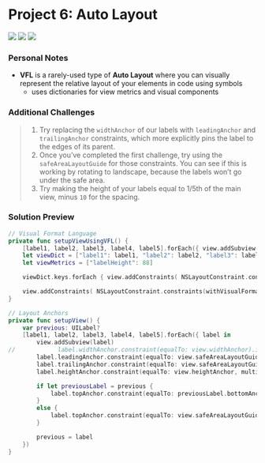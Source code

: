 # Project 6: Auto Layout

[![](https://img.shields.io/badge/Hacking%20with%20iOS-2019.10.26-36A9AE?logo=gumroad)](https://www.hackingwithswift.com/store/hacking-with-ios) [![](https://img.shields.io/badge/Xcode-11.2-3d8af0?logo=xcode)](#) [![](https://img.shields.io/badge/Swift-5.1-FA7343?logo=swift)](#)

### Personal Notes
- **VFL** is a rarely-used type of **Auto Layout** where you can visually represent the relative layout of your elements in code using symbols
    - uses dictionaries for view metrics and visual components

### Additional Challenges
> 1. Try replacing the `widthAnchor` of our labels with `leadingAnchor` and `trailingAnchor` constraints, which more explicitly pins the label to the edges of its parent.
> 2. Once you’ve completed the first challenge, try using the `safeAreaLayoutGuide` for those constraints. You can see if this is working by rotating to landscape, because the labels won’t go under the safe area.
> 3. Try making the height of your labels equal to 1/5th of the main view, minus `10` for the spacing.

### Solution Preview
```swift
// Visual Format Language
private func setupViewUsingVFL() {
    [label1, label2, label3, label4, label5].forEach({ view.addSubview($0) })
    let viewDict = ["label1": label1, "label2": label2, "label3": label3, "label4": label4, "label5": label5]
    let viewMetrics = ["labelHeight": 88]

    viewDict.keys.forEach { view.addConstraints( NSLayoutConstraint.constraints(withVisualFormat: "H:|[\($0)]|", options: [], metrics: nil, views: viewDict)) }

    view.addConstraints( NSLayoutConstraint.constraints(withVisualFormat: "V:|[label1(labelHeight@999)]-[label2(label1)]-[label3(label1)]-[label4(label1)]-[label5(label1)]-(>=10)-|", options: [], metrics: viewMetrics, views: viewDict) )
}
```
```swift
// Layout Anchors
private func setupView() {
    var previous: UILabel?
    [label1, label2, label3, label4, label5].forEach({ label in
        view.addSubview(label)
//            label.widthAnchor.constraint(equalTo: view.widthAnchor).isActive = true
        label.leadingAnchor.constraint(equalTo: view.safeAreaLayoutGuide.leadingAnchor).isActive = true
        label.trailingAnchor.constraint(equalTo: view.safeAreaLayoutGuide.trailingAnchor).isActive = true
        label.heightAnchor.constraint(equalTo: view.heightAnchor, multiplier: 0.2, constant: -10).isActive = true

        if let previousLabel = previous {
            label.topAnchor.constraint(equalTo: previousLabel.bottomAnchor, constant: ViewMetrics.labelSpacing).isActive = true
        }
        else {
            label.topAnchor.constraint(equalTo: view.safeAreaLayoutGuide.topAnchor).isActive = true
        }

        previous = label
    })
}
```
